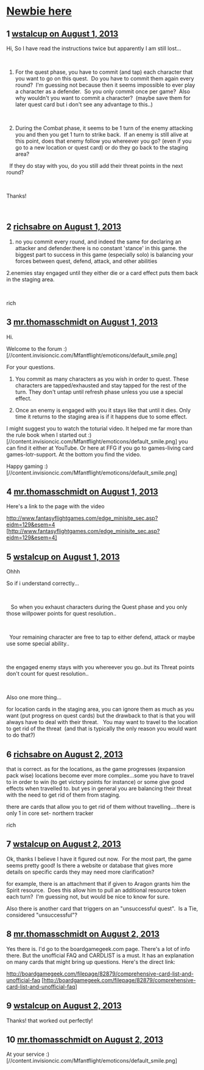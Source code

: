 # [Newbie here](https://community.fantasyflightgames.com/topic/87645-newbie-here/)

## 1 [wstalcup on August 1, 2013](https://community.fantasyflightgames.com/topic/87645-newbie-here/?do=findComment&comment=828981)

Hi,
So I have read the instructions twice but apparently I am still lost...

 

1) For the quest phase, you have to commit (and tap) each character that you want to go on this quest.  Do you have to commit them again every round?  I'm guessing not because then it seems impossible to ever play a character as a defender.  So you only commit once per game?  Also why wouldn't you want to commit a character?  (maybe save them for later quest card but i don't see any advantage to this..)

 

2) During the Combat phase, it seems to be 1 turn of the enemy attacking you and then you get 1 turn to strike back.  If an enemy is still alive at this point, does that enemy follow you whereever you go? (even if you go to a new location or quest card) or do they go back to the staging area?

  If they do stay with you, do you still add their threat points in the next round? 

 

Thanks!

 

## 2 [richsabre on August 1, 2013](https://community.fantasyflightgames.com/topic/87645-newbie-here/?do=findComment&comment=829002)

1. no you commit every round, and indeed the same for declaring an attacker and defender.there is no constant 'stance' in this game. the biggest part to success in this game (especially solo) is balancing your forces between quest, defend, attack, and other abilities

2.enemies stay engaged until they either die or a card effect puts them back in the staging area.

 

rich

## 3 [mr.thomasschmidt on August 1, 2013](https://community.fantasyflightgames.com/topic/87645-newbie-here/?do=findComment&comment=829004)

Hi.

Welcome to the forum :) [//content.invisioncic.com/Mfantflight/emoticons/default_smile.png]

For your questions.

1. You commit as many characters as you wish in order to quest. These characters are tapped/exhausted and stay tapped for the rest of the turn. They don't untap until refresh phase unless you use a special effect.

2. Once an enemy is engaged with you it stays like that until it dies. Only time it returns to the staging area is if it happens due to some effect.

I might suggest you to watch the toturial video. It helped me far more than the rule book when I started out :) [//content.invisioncic.com/Mfantflight/emoticons/default_smile.png] you can find it either at YouTube. Or here at FFG if you go to games-living card games-lotr-support. At the bottom you find the video.

Happy gaming :) [//content.invisioncic.com/Mfantflight/emoticons/default_smile.png]

## 4 [mr.thomasschmidt on August 1, 2013](https://community.fantasyflightgames.com/topic/87645-newbie-here/?do=findComment&comment=829007)

Here's a link to the page with the video

http://www.fantasyflightgames.com/edge_minisite_sec.asp?eidm=129&esem=4 [http://www.fantasyflightgames.com/edge_minisite_sec.asp?eidm=129&esem=4]

## 5 [wstalcup on August 1, 2013](https://community.fantasyflightgames.com/topic/87645-newbie-here/?do=findComment&comment=829018)

Ohhh

So if i understand correctly...

 

   So when you exhaust characters during the Quest phase and you only those willpower points for quest resolution..

 

  Your remaining character are free to tap to either defend, attack or maybe use some special ability..

 

the engaged enemy stays with you whereever you go..but its Threat points don't count for quest resolution..

 

Also one more thing...

for location cards in the staging area, you can ignore them as much as you want (put progress on quest cards) but the drawback to that is that you will always have to deal with their threat.   You may want to travel to the location to get rid of the threat  (and that is typically the only reason you would want to do that?)

## 6 [richsabre on August 2, 2013](https://community.fantasyflightgames.com/topic/87645-newbie-here/?do=findComment&comment=829065)

that is correct. as for the locations, as the game progresses (expansion pack wise) locations become ever more complex...some you have to travel to in order to win (to get victory points for instance) or some give good effects when travelled to. but yes in general you are balancing their threat with the need to get rid of them from staging.

there are cards that allow you to get rid of them without travelling....there is only 1 in core set- northern tracker

rich

## 7 [wstalcup on August 2, 2013](https://community.fantasyflightgames.com/topic/87645-newbie-here/?do=findComment&comment=829688)

Ok, thanks I believe I have it figured out now.  For the most part, the game seems pretty good! Is there a website or database that gives more details on specific cards they may need more clarification?

for example, there is an attachment that if given to Aragon grants him the Spirit resource.  Does this allow him to pull an additional resource token each turn?  I'm guessing not, but would be nice to know for sure.

Also there is another card that triggers on an "unsuccessful quest".  Is a Tie, considered "unsuccessful"?

## 8 [mr.thomasschmidt on August 2, 2013](https://community.fantasyflightgames.com/topic/87645-newbie-here/?do=findComment&comment=829737)

Yes there is. I'd go to the boardgamegeek.com page. There's a lot of info there. But the unofficial FAQ and CARDLIST is a must. It has an explanation on many cards that might bring up questions. Here's the direct link:

http://boardgamegeek.com/filepage/82879/comprehensive-card-list-and-unofficial-faq [http://boardgamegeek.com/filepage/82879/comprehensive-card-list-and-unofficial-faq]

## 9 [wstalcup on August 2, 2013](https://community.fantasyflightgames.com/topic/87645-newbie-here/?do=findComment&comment=829840)

Thanks! that worked out perfectly!

## 10 [mr.thomasschmidt on August 2, 2013](https://community.fantasyflightgames.com/topic/87645-newbie-here/?do=findComment&comment=829847)

At your service :) [//content.invisioncic.com/Mfantflight/emoticons/default_smile.png]

